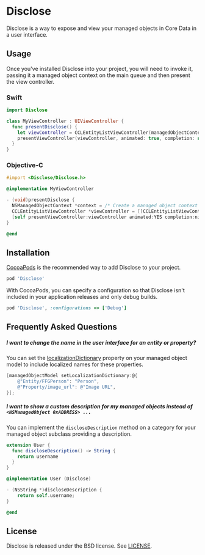 # Disclose

Disclose is a way to expose and view your managed objects in Core Data in a
user interface.

## Usage

Once you've installed Disclose into your project, you will need to invoke it,
passing it a managed object context on the main queue and then present
the view controller.

### Swift

```swift
import Disclose

class MyViewController : UIViewController {
  func presentDisclose() {
    let viewController = CCLEntityListViewController(managedObjectContext: context)
    presentViewController(viewController, animated: true, completion: nil)
  }
}
```

### Objective-C

```objective-c
#import <Disclose/Disclose.h>

@implementation MyViewController

- (void)presentDisclose {
  NSManagedObjectContext *context = /* Create a managed object context to use with Disclose */;
  CCLEntityListViewController *viewController = [[CCLEntityListViewController alloc] initWithManagedObjectContext:context];
  [self presentViewController:viewController animated:YES completion:nil];
}

@end
```

## Installation

[CocoaPods](http://cocoapods.org) is the recommended way to add Disclose to your project.

```ruby
pod 'Disclose'
```

With CocoaPods, you can specify a configuration so that Disclose isn't
included in your application releases and only debug builds.

```ruby
pod 'Disclose', :configurations => ['Debug']
```

## Frequently Asked Questions

##### I want to change the name in the user interface for an entity or property?

You can set the [localizationDictionary](https://developer.apple.com/library/mac/documentation/Cocoa/Reference/CoreDataFramework/Classes/NSManagedObjectModel_Class/Reference/Reference.html#//apple_ref/occ/instm/NSManagedObjectModel/setLocalizationDictionary:) property on your managed object model to include localized names for these properties.

```objective-c
[managedObjectModel setLocalizationDictionary:@{
    @"Entity/FFGPerson": "Person",
    @"Property/image_url": @"Image URL",
}];
```

##### I want to show a custom description for my managed objects instead of `<NSManagedObject 0xADDRESS> ...`

You can implement the `discloseDescription` method on a category for your managed object subclass providing a description.

```swift
extension User {
  func discloseDescription() -> String {
    return username
  }
}
```

```objective-c
@implementation User (Disclose)

- (NSString *)discloseDescription {
    return self.username;
}

@end
```

## License

Disclose is released under the BSD license. See [LICENSE](LICENSE).

